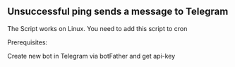 ## Unsuccessful ping sends a message to Telegram

The Script works on Linux. You need to add this script to cron 

Prerequisites:

Create new bot in Telegram via botFather and get api-key 
